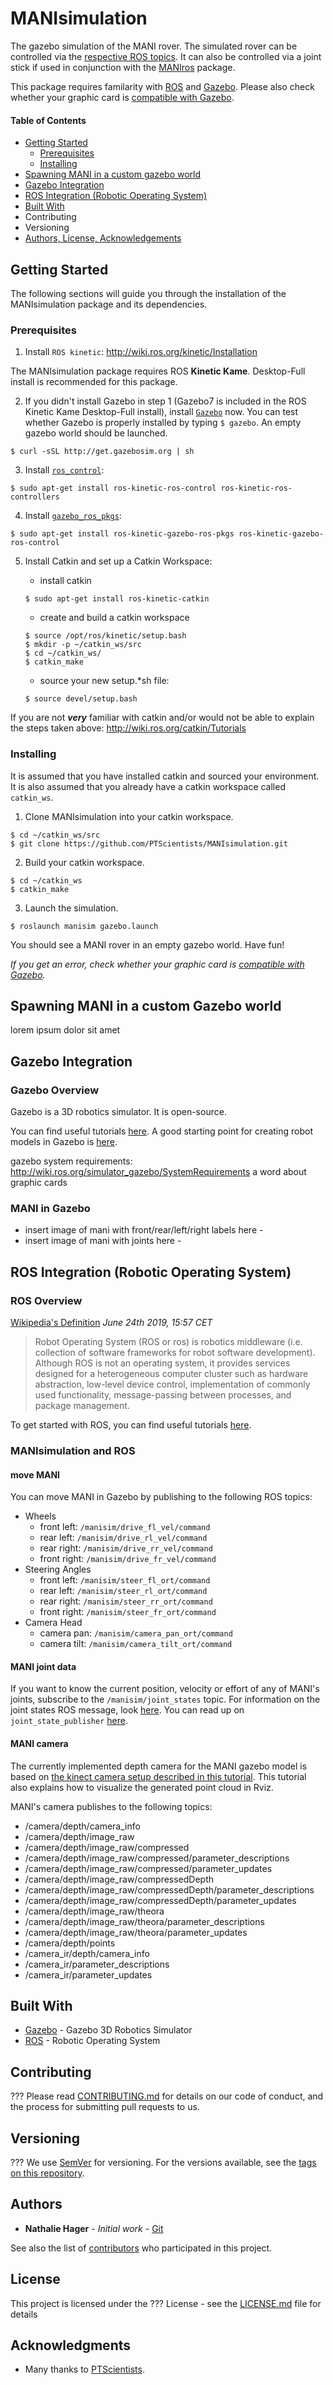 # MANIsimulation
The gazebo simulation of the MANI rover. The simulated rover can be controlled via the [respective ROS topics](https://github.com/PTScientists/MANIsimulation#manisimulation-and-ros). It can also be controlled via a joint stick if used in conjunction with the [MANIros](https://github.com/PTScientists/MANIros) package.

This package requires familarity with [ROS](http://www.ros.org/about-ros/) and [Gazebo](gazebosim.org/). Please also check whether your graphic card is [compatible with Gazebo](https://github.com/PTScientists/MANIsimulation/blob/master/README.md#gazebo).

#### Table of Contents
- [Getting Started](https://github.com/PTScientists/MANIsimulation#getting-started)
	- [Prerequisites](https://github.com/PTScientists/MANIsimulation#prerequisites)
	- [Installing](https://github.com/PTScientists/MANIsimulation#installing)
- [Spawning MANI in a custom gazebo world](https://github.com/PTScientists/MANIsimulation#spawning-mani-in-a-custom-gazebo-world)
- [Gazebo Integration](https://github.com/PTScientists/MANIsimulation#gazebo-integration)
- [ROS Integration (Robotic Operating System)](https://github.com/PTScientists/MANIsimulation#ros-integration-robotic-operating-system)
- [Built With](https://github.com/PTScientists/MANIsimulation#built-with)
- Contributing
- Versioning
- [Authors, License, Acknowledgements](https://github.com/PTScientists/MANIsimulation#authors)

## Getting Started

The following sections will guide you through the installation of the MANIsimulation package and its dependencies.

### Prerequisites

1. Install `ROS kinetic`: http://wiki.ros.org/kinetic/Installation

The MANIsimulation package requires ROS **Kinetic Kame**. Desktop-Full install is recommended for this package.

2. If you didn't install Gazebo in step 1 (Gazebo7 is included in the ROS Kinetic Kame Desktop-Full install), install [`Gazebo`](http://gazebosim.org/tutorials?tut=install_ubuntu&cat=install) now. You can test whether Gazebo is properly installed by typing ```$ gazebo```. An empty gazebo world should be launched.
``` 
$ curl -sSL http://get.gazebosim.org | sh 
```

3. Install [`ros_control`](http://wiki.ros.org/ros_control#Install): 
```
$ sudo apt-get install ros-kinetic-ros-control ros-kinetic-ros-controllers
```

4. Install [`gazebo_ros_pkgs`](http://gazebosim.org/tutorials?tut=ros_installing):
```  
$ sudo apt-get install ros-kinetic-gazebo-ros-pkgs ros-kinetic-gazebo-ros-control
```

5. Install Catkin and set up a Catkin Workspace:
	
	- install catkin 
	```
	$ sudo apt-get install ros-kinetic-catkin
	```
	- create and build a catkin workspace
	```
	$ source /opt/ros/kinetic/setup.bash
	$ mkdir -p ~/catkin_ws/src
	$ cd ~/catkin_ws/
	$ catkin_make
	```
	- source your new setup.*sh file:
	```
	$ source devel/setup.bash
	```

If you are not **_very_** familiar with catkin and/or would not be able to explain the steps taken above: http://wiki.ros.org/catkin/Tutorials

### Installing

It is assumed that you have installed catkin and sourced your environment. It is also assumed that you already have a catkin workspace called `catkin_ws`. 

1. Clone MANIsimulation into your catkin workspace.

```
$ cd ~/catkin_ws/src
$ git clone https://github.com/PTScientists/MANIsimulation.git
```

2. Build your catkin workspace.
```
$ cd ~/catkin_ws
$ catkin_make
```

3. Launch the simulation.
```
$ roslaunch manisim gazebo.launch
```
You should see a MANI rover in an empty gazebo world. Have fun! 

_If you get an error, check whether your graphic card is [compatible with Gazebo](https://github.com/PTScientists/MANIsimulation/blob/master/README.md#gazebo)._

## Spawning MANI in a custom Gazebo world

lorem ipsum dolor sit amet

## Gazebo Integration
### Gazebo Overview
Gazebo is a 3D robotics simulator. It is open-source.

You can find useful tutorials [here](http://gazebosim.org/tutorials). A good starting point for creating robot models in Gazebo is [here](http://gazebosim.org/tutorials?cat=build_robot).

gazebo system requirements: http://wiki.ros.org/simulator_gazebo/SystemRequirements
a word about graphic cards

### MANI in Gazebo
- insert image of mani with front/rear/left/right labels here -
- insert image of mani with joints here -

## ROS Integration (Robotic Operating System)
### ROS Overview
[Wikipedia's Definition](https://en.wikipedia.org/wiki/Robot_Operating_System) _June 24th 2019, 15:57 CET_
>Robot Operating System (ROS or ros) is robotics middleware (i.e. collection of software frameworks for robot software development). Although ROS is not an operating system, it provides services designed for a heterogeneous computer cluster such as hardware abstraction, low-level device control, implementation of commonly used functionality, message-passing between processes, and package management.

To get started with ROS, you can find useful tutorials [here](http://wiki.ros.org/ROS/Tutorials).

### MANIsimulation and ROS
#### move MANI
You can move MANI in Gazebo by publishing to the following ROS topics:
- Wheels
	- front left: `/manisim/drive_fl_vel/command`
	- rear left: `/manisim/drive_rl_vel/command`
	- rear right: `/manisim/drive_rr_vel/command`
	- front right: `/manisim/drive_fr_vel/command`
- Steering Angles
	- front left: `/manisim/steer_fl_ort/command`
	- rear left: `/manisim/steer_rl_ort/command`
	- rear right: `/manisim/steer_rr_ort/command`
	- front right: `/manisim/steer_fr_ort/command`
- Camera Head
	- camera pan: `/manisim/camera_pan_ort/command`
	- camera tilt: `/manisim/camera_tilt_ort/command`

#### MANI joint data
If you want to know the current position, velocity or effort of any of MANI's joints, subscribe to the `/manisim/joint_states` topic. For information on the joint states ROS message, look [here](http://docs.ros.org/api/sensor_msgs/html/msg/JointState.html). You can read up on `joint_state_publisher` [here](http://wiki.ros.org/joint_state_publisher).

#### MANI camera
The currently implemented depth camera for the MANI gazebo model is based on [the kinect camera setup described in this tutorial](http://gazebosim.org/tutorials?tut=ros_depth_camera&cat=connect_ros). This tutorial also explains how to visualize the generated point cloud in Rviz.

MANI's camera publishes to the following topics:
- /camera/depth/camera_info
- /camera/depth/image_raw
- /camera/depth/image_raw/compressed
- /camera/depth/image_raw/compressed/parameter_descriptions
- /camera/depth/image_raw/compressed/parameter_updates
- /camera/depth/image_raw/compressedDepth
- /camera/depth/image_raw/compressedDepth/parameter_descriptions
- /camera/depth/image_raw/compressedDepth/parameter_updates
- /camera/depth/image_raw/theora
- /camera/depth/image_raw/theora/parameter_descriptions
- /camera/depth/image_raw/theora/parameter_updates
- /camera/depth/points
- /camera_ir/depth/camera_info
- /camera_ir/parameter_descriptions
- /camera_ir/parameter_updates

## Built With

* [Gazebo](http://gazebosim.org) - Gazebo 3D Robotics Simulator
* [ROS](https://www.ros.org) - Robotic Operating System

## Contributing

??? Please read [CONTRIBUTING.md](https://gist.github.com/PurpleBooth/b24679402957c63ec426) for details on our code of conduct, and the process for submitting pull requests to us.

## Versioning

??? We use [SemVer](http://semver.org/) for versioning. For the versions available, see the [tags on this repository](https://github.com/your/project/tags). 

## Authors

* **Nathalie Hager** - *Initial work* - [Git](https://github.com/NathalieMH)

See also the list of [contributors](https://github.com/PTScientists/MANIsimulation/contributors) who participated in this project.

## License

This project is licensed under the ??? License - see the [LICENSE.md](LICENSE.md) file for details

## Acknowledgments

* Many thanks to [PTScientists](https://ptscientists.com).
